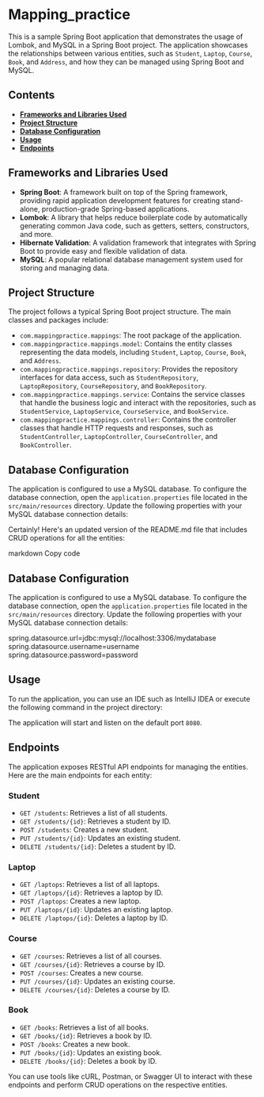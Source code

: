 # Mapping_practice

This is a sample Spring Boot application that demonstrates the usage of Lombok, and MySQL in a Spring Boot project. The application showcases the relationships between various entities, such as `Student`, `Laptop`, `Course`, `Book`, and `Address`, and how they can be managed using Spring Boot and MySQL.

##  Contents

- **[Frameworks and Libraries Used](#frameworks-and-libraries-used)**
- **[Project Structure](#project-structure)**
- **[Database Configuration](#database-configuration)**
- **[Usage](#usage)**
- **[Endpoints](#endpoints)**

## Frameworks and Libraries Used

- **Spring Boot**: A framework built on top of the Spring framework, providing rapid application development features for creating stand-alone, production-grade Spring-based applications.
- **Lombok**: A library that helps reduce boilerplate code by automatically generating common Java code, such as getters, setters, constructors, and more.
- **Hibernate Validation**: A validation framework that integrates with Spring Boot to provide easy and flexible validation of data.
- **MySQL**: A popular relational database management system used for storing and managing data.

## Project Structure

The project follows a typical Spring Boot project structure. The main classes and packages include:

- `com.mappingpractice.mappings`: The root package of the application.
- `com.mappingpractice.mappings.model`: Contains the entity classes representing the data models, including `Student`, `Laptop`, `Course`, `Book`, and `Address`.
- `com.mappingpractice.mappings.repository`: Provides the repository interfaces for data access, such as `StudentRepository`, `LaptopRepository`, `CourseRepository`, and `BookRepository`.
- `com.mappingpractice.mappings.service`: Contains the service classes that handle the business logic and interact with the repositories, such as `StudentService`, `LaptopService`, `CourseService`, and `BookService`.
- `com.mappingpractice.mappings.controller`: Contains the controller classes that handle HTTP requests and responses, such as `StudentController`, `LaptopController`, `CourseController`, and `BookController`.

## Database Configuration

The application is configured to use a MySQL database. To configure the database connection, open the `application.properties` file located in the `src/main/resources` directory. Update the following properties with your MySQL database connection details:

Certainly! Here's an updated version of the README.md file that includes CRUD operations for all the entities:

markdown
Copy code


## Database Configuration

The application is configured to use a MySQL database. To configure the database connection, open the `application.properties` file located in the `src/main/resources` directory. Update the following properties with your MySQL database connection details:

spring.datasource.url=jdbc:mysql://localhost:3306/mydatabase
spring.datasource.username=username
spring.datasource.password=password


## Usage

To run the application, you can use an IDE such as IntelliJ IDEA or execute the following command in the project directory:


The application will start and listen on the default port `8080`.

## Endpoints

The application exposes RESTful API endpoints for managing the entities. Here are the main endpoints for each entity:

### Student

- `GET /students`: Retrieves a list of all students.
- `GET /students/{id}`: Retrieves a student by ID.
- `POST /students`: Creates a new student.
- `PUT /students/{id}`: Updates an existing student.
- `DELETE /students/{id}`: Deletes a student by ID.

### Laptop

- `GET /laptops`: Retrieves a list of all laptops.
- `GET /laptops/{id}`: Retrieves a laptop by ID.
- `POST /laptops`: Creates a new laptop.
- `PUT /laptops/{id}`: Updates an existing laptop.
- `DELETE /laptops/{id}`: Deletes a laptop by ID.

### Course

- `GET /courses`: Retrieves a list of all courses.
- `GET /courses/{id}`: Retrieves a course by ID.
- `POST /courses`: Creates a new course.
- `PUT /courses/{id}`: Updates an existing course.
- `DELETE /courses/{id}`: Deletes a course by ID.

### Book

- `GET /books`: Retrieves a list of all books.
- `GET /books/{id}`: Retrieves a book by ID.
- `POST /books`: Creates a new book.
- `PUT /books/{id}`: Updates an existing book.
- `DELETE /books/{id}`: Deletes a book by ID.

You can use tools like cURL, Postman, or Swagger UI to interact with these endpoints and perform CRUD operations on the respective entities.

